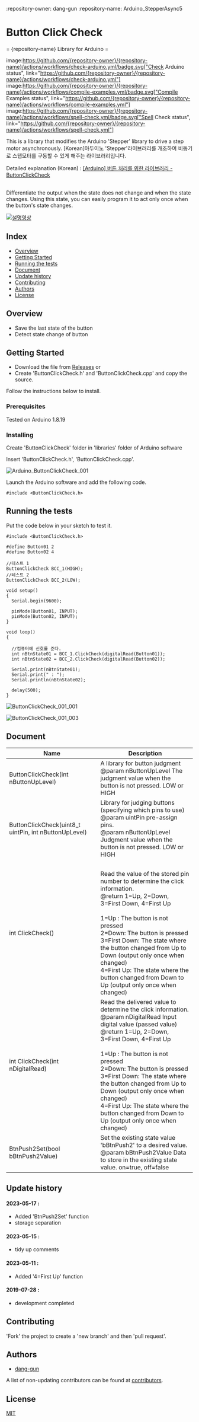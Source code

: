 :repository-owner: dang-gun
:repository-name: Arduino_StepperAsync5

# Button Click Check



= {repository-name} Library for Arduino =

image:https://github.com/{repository-owner}/{repository-name}/actions/workflows/check-arduino.yml/badge.svg["Check Arduino status", link="https://github.com/{repository-owner}/{repository-name}/actions/workflows/check-arduino.yml"]
image:https://github.com/{repository-owner}/{repository-name}/actions/workflows/compile-examples.yml/badge.svg["Compile Examples status", link="https://github.com/{repository-owner}/{repository-name}/actions/workflows/compile-examples.yml"]
image:https://github.com/{repository-owner}/{repository-name}/actions/workflows/spell-check.yml/badge.svg["Spell Check status", link="https://github.com/{repository-owner}/{repository-name}/actions/workflows/spell-check.yml"]

This is a library that modifies the Arduino 'Stepper' library to drive a step motor asynchronously. [Korean]아두이노 'Stepper'라이브러리를 개조하여 비동기로 스텝모터를 구동할 수 있게 해주는 라이브러리입니다.

Detailed explanation (Korean) : [[Arduino] 버튼 처리를 위한 라이브러리 - ButtonClickCheck](https://blog.danggun.net/7268)

<br />
Differentiate the output when the state does not change and when the state changes.  
Using this state, you can easily program it to act only once when the button's state changes.

[![설명영상](https://img.youtube.com/vi/fQSO-O-tE_c/0.jpg)](https://youtu.be/fQSO-O-tE_c?t=0s)

## Index
  - [Overview](#overview) 
  - [Getting Started](#getting-started)
  - [Running the tests](#running-the-tests)
  - [Document](#document)
  - [Update history](#update-history)
  - [Contributing](#contributing)
  - [Authors](#authors)
  - [License](#license)


## Overview

- Save the last state of the button
- Detect state change of button


## Getting Started

- Download the file from [Releases](https://github.com/dang-gun/Arduino_ButtonClickCheck/releases)  or
- Create 'ButtonClickCheck.h' and 'ButtonClickCheck.cpp' and copy the source.

Follow the instructions below to install.

### Prerequisites

Tested on Arduino 1.8.19

### Installing

Create 'ButtonClickCheck' folder in 'libraries' folder of Arduino software

Insert 'ButtonClickCheck.h', 'ButtonClickCheck.cpp'.

![Arduino_ButtonClickCheck_001](https://github.com/dang-gun/Arduino_ButtonClickCheck/assets/22692763/7f5401db-c170-4dd0-a4ab-208830573e62)

Launch the Arduino software and add the following code.


```
#include <ButtonClickCheck.h>
```


## Running the tests

Put the code below in your sketch to test it.

```
#include <ButtonClickCheck.h>

#define Button01 2
#define Button02 4

//테스트 1
ButtonClickCheck BCC_1(HIGH);
//테스트 2
ButtonClickCheck BCC_2(LOW);

void setup() 
{
  Serial.begin(9600);
  
  pinMode(Button01, INPUT);
  pinMode(Button02, INPUT);
}

void loop() 
{
  
  //컴퓨터에 신호를 준다.
  int nBtnState01 = BCC_1.ClickCheck(digitalRead(Button01));
  int nBtnState02 = BCC_2.ClickCheck(digitalRead(Button02));
  
  Serial.print(nBtnState01);
  Serial.print(" : ");
  Serial.println(nBtnState02);
  
  delay(500);
}
```

![ButtonClickCheck_001_001](https://github.com/dang-gun/Arduino_ButtonClickCheck/assets/22692763/7b9c1dce-d523-4f1e-81da-683c7d5de399)  

![ButtonClickCheck_001_003](https://github.com/dang-gun/Arduino_ButtonClickCheck/assets/22692763/6ed0a0a9-4a79-429b-91c5-dd5e76fbfb1b)

## Document

Name|Description
---|---|
ButtonClickCheck(int nButtonUpLevel)|A library for button judgment<br />@param nButtonUpLevel The judgment value when the button is not pressed. LOW or HIGH
ButtonClickCheck(uint8_t uintPin, int nButtonUpLevel)|Library for judging buttons (specifying which pins to use)<br />@param uintPin pre-assign pins.<br />@param nButtonUpLevel Judgment value when the button is not pressed. LOW or HIGH
&nbsp;|&nbsp; 
int ClickCheck()|Read the value of the stored pin number to determine the click information.<br />@return 1=Up, 2=Down, 3=First Down, 4=First Up<br /><br />1=Up : The button is not pressed  <br />2=Down: The button is pressed  <br />3=First Down: The state where the button changed from Up to Down (output only once when changed)  <br />4=First Up: The state where the button changed from Down to Up (output only once when changed)
int ClickCheck(int nDigitalRead)|Read the delivered value to determine the click information.<br />@param nDigitalRead Input digital value (passed value)<br />@return 1=Up, 2=Down, 3=First Down, 4=First Up<br /><br />1=Up : The button is not pressed  <br />2=Down: The button is pressed  <br />3=First Down: The state where the button changed from Up to Down (output only once when changed)  <br />4=First Up: The state where the button changed from Down to Up (output only once when changed)
BtnPush2Set(bool bBtnPush2Value)|Set the existing state value 'bBtnPush2' to a desired value.<br />@param bBtnPush2Value Data to store in the existing state value. on=true, off=false

## Update history

#### 2023-05-17 : 
- Added 'BtnPush2Set' function
- storage separation

#### 2023-05-15 : 
- tidy up comments

#### 2023-05-11 : 
- Added '4=First Up' function

#### 2019-07-28 : 
- development completed

## Contributing

'Fork' the project to create a 'new branch' and then 'pull request'.

## Authors
  - [dang-gun](https://github.com/dang-gun)

A list of non-updating contributors can be found at [contributors](https://github.com/dang-gun/ArduinoSample/contributors).


## License
[MIT](https://github.com/dang-gun/Arduino_ButtonClickCheck/blob/main/LICENSE)
